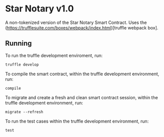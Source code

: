 # Star Notary v1.0

A non-tokenized version of the Star Notary Smart Contract. Uses the (https://trufflesuite.com/boxes/webpack/index.html)[truffle webpack box].

## Running

To run the truffle development enviroment, run:

```console
truffle develop
```

To compile the smart contract, within the truffle development environment, run:

```console
compile
```

To migrate and create a fresh and clean smart contract session, within the truffle development environment, run:

```console
migrate --refresh
```

To run the test cases within the truffle development environment, run:

```console
test
```
